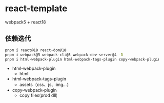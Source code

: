 # react-template

webpack5 + react18

## 依赖迭代

```bash
pnpm i react@18 react-dom@18
pnpm i webpack@5 webpack-cli@5 webpack-dev-server@4 -D
pnpm i html-webpack-plugin html-webpack-tags-plugin copy-webpack-plugin -D
```

+ html-webpack-plugin
  + html
+ html-webpack-tags-plugin
  + assets（css、js、img...）
+ copy-webpack-plugin
  + copy files(prod dll)